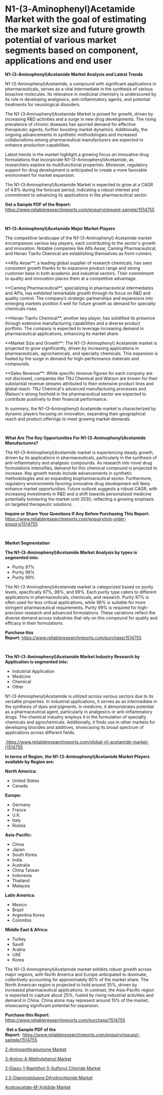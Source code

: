 <p><h1>N1-(3‑Aminophenyl)Acetamide Market with the goal of estimating the market size and future growth potential of various market segments based on component, applications and end user</h1></p><p><strong>N1-(3‑Aminophenyl)Acetamide Market Analysis and Latest Trends</strong></p>
<p><p>N1-(3-Aminophenyl)Acetamide, a compound with significant applications in pharmaceuticals, serves as a vital intermediate in the synthesis of various bioactive molecules. Its relevance in medicinal chemistry is underscored by its role in developing analgesics, anti-inflammatory agents, and potential treatments for neurological disorders. </p><p>The N1-(3‑Aminophenyl)Acetamide Market is poised for growth, driven by increasing R&D activities and a surge in new drug developments. The rising prevalence of chronic diseases has spurred demand for effective therapeutic agents, further boosting market dynamics. Additionally, the ongoing advancements in synthetic methodologies and increased collaborations among pharmaceutical manufacturers are expected to enhance production capabilities.</p><p>Latest trends in the market highlight a growing focus on innovative drug formulations that incorporate N1-(3-Aminophenyl)Acetamide, as researchers explore its multifunctional properties. Moreover, regulatory support for drug development is anticipated to create a more favorable environment for market expansion. </p><p>The N1-(3‑Aminophenyl)Acetamide Market is expected to grow at a CAGR of 4.8% during the forecast period, indicating a robust interest and commitment to advancing its applications in the pharmaceutical sector.</p></p>
<p><strong>Get a Sample PDF of the Report:&nbsp;</strong> <a href="https://www.reliableresearchreports.com/enquiry/request-sample/1514755?utm_campaign=37&utm_medium=2&utm_source=Github&utm_content=ia&utm_term=17012025&utm_id=n1-3aminophenylacetamide">https://www.reliableresearchreports.com/enquiry/request-sample/1514755</a></p>
<p>&nbsp;</p>
<p><strong>N1-(3‑Aminophenyl)Acetamide Major Market Players</strong></p>
<p><p>The competitive landscape of the N1-(3-Aminophenyl) Acetamide market encompasses various key players, each contributing to the sector's growth and innovation. Notable companies like Alfa Aesar, Caming Pharmaceutical, and Henan Tianfu Chemical are establishing themselves as front-runners.</p><p>**Alfa Aesar**, a leading global supplier of research chemicals, has seen consistent growth thanks to its expansive product range and strong customer base in both academic and industrial sectors. Their commitment to quality and innovation places them at a competitive advantage.</p><p>**Caming Pharmaceutical**, specializing in pharmaceutical intermediates and APIs, has exhibited remarkable growth through its focus on R&D and quality control. The company’s strategic partnerships and expansions into emerging markets position it well for future growth as demand for specialty chemicals rises.</p><p>**Henan Tianfu Chemical**, another key player, has solidified its presence through extensive manufacturing capabilities and a diverse product portfolio. The company is expected to leverage increasing demand in pharmaceutical applications, enhancing its market share.</p><p>**Market Size and Growth**: The N1-(3-Aminophenyl) Acetamide market is projected to grow significantly, driven by increasing applications in pharmaceuticals, agrochemicals, and specialty chemicals. This expansion is fueled by the surge in demand for high-performance materials and compounds.</p><p>**Sales Revenue**: While specific revenue figures for each company are not disclosed, companies like TNJ Chemical and Watson are known for their substantial revenue streams attributed to their extensive product lines and global reach. TNJ Chemical's advanced manufacturing processes and Watson's strong foothold in the pharmaceutical sector are expected to contribute positively to their financial performance.</p><p>In summary, the N1-(3-Aminophenyl) Acetamide market is characterized by dynamic players focusing on innovation, expanding their geographical reach and product offerings to meet growing market demands.</p></p>
<p>&nbsp;</p>
<p><strong>What Are The Key Opportunities For N1-(3‑Aminophenyl)Acetamide Manufacturers?</strong></p>
<p><p>The N1-(3-Aminophenyl)Acetamide market is experiencing steady growth, driven by its applications in pharmaceuticals, particularly in the synthesis of anti-inflammatory and analgesic compounds. As research into novel drug formulations intensifies, demand for this chemical compound is projected to increase. Key growth trends include advancements in synthetic methodologies and an expanding biopharmaceutical sector. Furthermore, regulatory environments favoring innovative drug development will likely enhance market opportunities. Future outlook suggests a robust CAGR, with increasing investments in R&D and a shift towards personalized medicine potentially bolstering the market until 2030, reflecting a growing emphasis on targeted therapeutic solutions.</p></p>
<p><strong>Inquire or Share Your Questions If Any Before Purchasing This Report:</strong> <a href="https://www.reliableresearchreports.com/enquiry/pre-order-enquiry/1514755?utm_campaign=37&utm_medium=2&utm_source=Github&utm_content=ia&utm_term=17012025&utm_id=n1-3aminophenylacetamide">https://www.reliableresearchreports.com/enquiry/pre-order-enquiry/1514755</a></p>
<p>&nbsp;</p>
<p><strong>Market Segmentation</strong></p>
<p><strong>The N1-(3‑Aminophenyl)Acetamide Market Analysis by types is segmented into:</strong></p>
<p><ul><li>Purity 97%</li><li>Purity 98%</li><li>Purity 99%</li></ul></p>
<p><p>The N1-(3-Aminophenyl)Acetamide market is categorized based on purity levels, specifically 97%, 98%, and 99%. Each purity type caters to different applications in pharmaceuticals, chemicals, and research. Purity 97% is often used for less critical applications, while 98% is suitable for more stringent pharmaceutical requirements. Purity 99% is required for high-precision research and advanced formulations. These variations reflect the diverse demand across industries that rely on this compound for quality and efficacy in their formulations.</p></p>
<p><strong>Purchase this Report:&nbsp;</strong><a href="https://www.reliableresearchreports.com/purchase/1514755?utm_campaign=37&utm_medium=2&utm_source=Github&utm_content=ia&utm_term=17012025&utm_id=n1-3aminophenylacetamide">https://www.reliableresearchreports.com/purchase/1514755</a></p>
<p>&nbsp;</p>
<p><strong>The N1-(3‑Aminophenyl)Acetamide Market Industry Research by Application is segmented into:</strong></p>
<p><ul><li>Industrial Application</li><li>Medicine</li><li>Chemical</li><li>Other</li></ul></p>
<p><p>N1-(3-Aminophenyl)Acetamide is utilized across various sectors due to its versatile properties. In industrial applications, it serves as an intermediate in the synthesis of dyes and pigments. In medicine, it demonstrates potential as a pharmaceutical agent, particularly in analgesics or anti-inflammatory drugs. The chemical industry employs it in the formulation of specialty chemicals and agrochemicals. Additionally, it finds use in other markets for developing biocides and additives, showcasing its broad spectrum of applications across different fields.</p></p>
<p><a href="https://www.reliableresearchreports.com/global-n1-acetamide-market-r1514755?utm_campaign=37&utm_medium=2&utm_source=Github&utm_content=ia&utm_term=17012025&utm_id=n1-3aminophenylacetamide">&nbsp;https://www.reliableresearchreports.com/global-n1-acetamide-market-r1514755</a></p>
<p><strong>In terms of Region, the N1-(3‑Aminophenyl)Acetamide Market Players available by Region are:</strong></p>
<p>
    <p> <strong> North America: </strong>
        <ul>
            <li>United States</li>
            <li>Canada</li>
        </ul>
        </p> 
    <p> <strong> Europe: </strong>
        <ul>
            <li>Germany</li>
            <li>France</li>
            <li>U.K.</li>
            <li>Italy</li>
            <li>Russia</li>
        </ul>
        </p> 
    <p> <strong> Asia-Pacific: </strong>
        <ul>
            <li>China</li>
            <li>Japan</li>
            <li>South Korea</li>
            <li>India</li>
            <li>Australia</li>
            <li>China Taiwan</li>
            <li>Indonesia</li>
            <li>Thailand</li>
            <li>Malaysia</li>
        </ul>
        </p> 
    <p> <strong> Latin America: </strong>
        <ul>
            <li>Mexico</li>
            <li>Brazil</li>
            <li>Argentina Korea</li>
            <li>Colombia</li>
        </ul>
        </p> 
    <p> <strong> Middle East & Africa: </strong>
        <ul>
            <li>Turkey</li>
            <li>Saudi</li>
            <li>Arabia</li>
            <li>UAE</li>
            <li>Korea</li>
        </ul>
    </p>
    </p>
<p><p>The N1-(3-Aminophenyl)Acetamide market exhibits robust growth across major regions, with North America and Europe anticipated to dominate, collectively accounting for approximately 60% of the market share. The North American region is projected to hold around 35%, driven by increased pharmaceutical applications. In contrast, the Asia-Pacific region is expected to capture about 25%, fueled by rising industrial activities and demand in China. China alone may represent around 15% of the market, showcasing significant potential for expansion.</p></p>
<p><strong>Purchase this Report: </strong><a href="https://www.reliableresearchreports.com/purchase/1514755?utm_campaign=37&utm_medium=2&utm_source=Github&utm_content=ia&utm_term=17012025&utm_id=n1-3aminophenylacetamide">https://www.reliableresearchreports.com/purchase/1514755</a></p>
<p>&nbsp;<strong>Get a Sample PDF of the Report:&nbsp;&nbsp;</strong><a href="https://www.reliableresearchreports.com/enquiry/request-sample/1514755?utm_campaign=37&utm_medium=2&utm_source=Github&utm_content=ia&utm_term=17012025&utm_id=n1-3aminophenylacetamide">https://www.reliableresearchreports.com/enquiry/request-sample/1514755</a></p>
<p><strong></strong></p>
<p><p><a href="https://github.com/tamvrosiya/Market-Research-Report-List-6/blob/main/2-aminoanthraquinone-market.md?utm_campaign=37&utm_medium=2&utm_source=Github&utm_content=ia&utm_term=17012025&utm_id=n1-3aminophenylacetamide">2-Aminoanthraquinone Market</a></p><p><a href="https://github.com/dierdrecrichton210/Market-Research-Report-List-1/blob/main/3-amino-4-methylphenol-market.md?utm_campaign=37&utm_medium=2&utm_source=Github&utm_content=ia&utm_term=17012025&utm_id=n1-3aminophenylacetamide">3-Amino-4-Methylphenol Market</a></p><p><a href="https://github.com/cheryjhonson/Market-Research-Report-List-1/blob/main/2-diazo-1-naphthol-5-sulfonyl-chloride-market.md?utm_campaign=37&utm_medium=2&utm_source=Github&utm_content=ia&utm_term=17012025&utm_id=n1-3aminophenylacetamide">2-Diazo-1-Naphthol-5-Sulfonyl Chloride Market</a></p><p><a href="https://github.com/SanjidaKhan901/Market-Research-Report-List-1/blob/main/25-diaminotoluene-dihydrochloride-market.md?utm_campaign=37&utm_medium=2&utm_source=Github&utm_content=ia&utm_term=17012025&utm_id=n1-3aminophenylacetamide">2,5-Diaminotoluene Dihydrochloride Market</a></p><p><a href="https://github.com/AngelaWalsh696/Market-Research-Report-List-1/blob/main/acetoacetate-m-xylidide-market.md?utm_campaign=37&utm_medium=2&utm_source=Github&utm_content=ia&utm_term=17012025&utm_id=n1-3aminophenylacetamide">Acetoacetate-M-Xylidide Market</a></p></p>